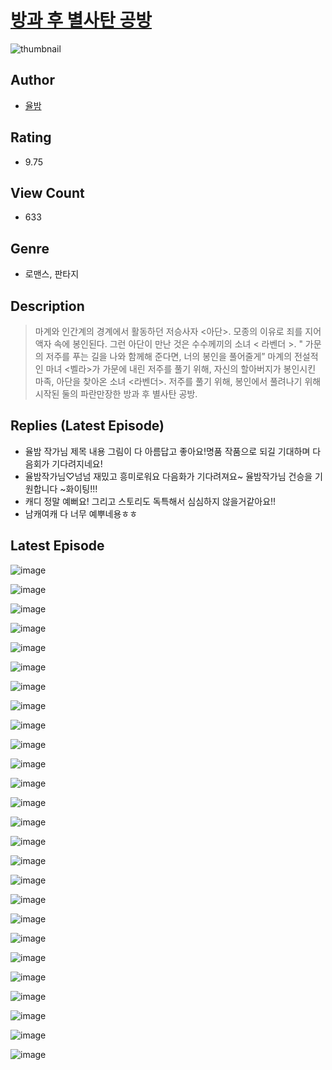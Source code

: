 # [방과 후 별사탄 공방](https://comic.naver.com/challenge/list?titleId=810968)
![thumbnail](https://image-comic.pstatic.net/user_contents_data/challenge_comic/2023/05/25/332252/upload_3474352519434757177_480x623.jpeg)

## Author
- [율밤](https://comic.naver.com/artistTitle?id=332252)

## Rating
- 9.75

## View Count
- 633

## Genre
- 로맨스, 판타지

## Description
> 마계와 인간계의 경계에서 활동하던 저승사자 <아단>. 모종의 이유로 죄를 지어 액자 속에 봉인된다. 그런 아단이 만난 것은 수수께끼의 소녀 < 라벤더 >. " 가문의 저주를 푸는 길을 나와 함께해 준다면, 너의 봉인을 풀어줄게” 마계의 전설적인 마녀 <벨라>가 가문에 내린 저주를 풀기 위해, 자신의 할아버지가 봉인시킨 마족, 아단을 찾아온 소녀 <라벤더>. 저주를 풀기 위해, 봉인에서 풀려나기 위해 시작된 둘의 파란만장한 방과 후 별사탄 공방.

## Replies (Latest Episode)
- 율밤 작가님 제목 내용 그림이 다 아름답고 좋아요!명품 작품으로 되길 기대하며 다음회가 기다려지네요!
- 율밤작가님♡넘넘 재밌고 흥미로워요 다음화가 기다려져요~ 율밤작가님 건승을 기원합니다 ~화이팅!!!
- 캐디 정말 예뻐요! 그리고 스토리도 독특해서 심심하지 않을거같아요!!
- 남캐여캐 다 너무 예뿌네용ㅎㅎ

## Latest Episode
![image](https://image-comic.pstatic.net/user_contents_data/challenge_comic/2023/05/25/332252/upload_3905293095972386873.jpeg)

![image](https://image-comic.pstatic.net/user_contents_data/challenge_comic/2023/05/25/332252/upload_3558468667156488752.jpeg)

![image](https://image-comic.pstatic.net/user_contents_data/challenge_comic/2023/05/25/332252/upload_7162523730658682164.jpeg)

![image](https://image-comic.pstatic.net/user_contents_data/challenge_comic/2023/05/25/332252/upload_7234250173356323384.jpeg)

![image](https://image-comic.pstatic.net/user_contents_data/challenge_comic/2023/05/25/332252/upload_7089899896655274807.jpeg)

![image](https://image-comic.pstatic.net/user_contents_data/challenge_comic/2023/05/25/332252/upload_3919931805628118882.jpeg)

![image](https://image-comic.pstatic.net/user_contents_data/challenge_comic/2023/05/25/332252/upload_7161112875965506610.jpeg)

![image](https://image-comic.pstatic.net/user_contents_data/challenge_comic/2023/05/25/332252/upload_4051046363186869555.jpeg)

![image](https://image-comic.pstatic.net/user_contents_data/challenge_comic/2023/05/25/332252/upload_3631364076186592611.jpeg)

![image](https://image-comic.pstatic.net/user_contents_data/challenge_comic/2023/05/25/332252/upload_3544951039259600486.jpeg)

![image](https://image-comic.pstatic.net/user_contents_data/challenge_comic/2023/05/25/332252/upload_3474076734598691172.jpeg)

![image](https://image-comic.pstatic.net/user_contents_data/challenge_comic/2023/05/25/332252/upload_4063152200873108065.jpeg)

![image](https://image-comic.pstatic.net/user_contents_data/challenge_comic/2023/05/25/332252/upload_7291666876633211746.jpeg)

![image](https://image-comic.pstatic.net/user_contents_data/challenge_comic/2023/05/25/332252/upload_7305458953795876662.jpeg)

![image](https://image-comic.pstatic.net/user_contents_data/challenge_comic/2023/05/25/332252/upload_3486967417512813617.jpeg)

![image](https://image-comic.pstatic.net/user_contents_data/challenge_comic/2023/05/25/332252/upload_7076059239170663216.jpeg)

![image](https://image-comic.pstatic.net/user_contents_data/challenge_comic/2023/05/25/332252/upload_7377286727640639025.jpeg)

![image](https://image-comic.pstatic.net/user_contents_data/challenge_comic/2023/05/25/332252/upload_7378640239338873654.jpeg)

![image](https://image-comic.pstatic.net/user_contents_data/challenge_comic/2023/05/25/332252/upload_3907264542654292325.jpeg)

![image](https://image-comic.pstatic.net/user_contents_data/challenge_comic/2023/05/25/332252/upload_3977635270265091686.jpeg)

![image](https://image-comic.pstatic.net/user_contents_data/challenge_comic/2023/05/25/332252/upload_7377570423068058979.jpeg)

![image](https://image-comic.pstatic.net/user_contents_data/challenge_comic/2023/05/25/332252/upload_7003998137017001571.jpeg)

![image](https://image-comic.pstatic.net/user_contents_data/challenge_comic/2023/05/25/332252/upload_7148960168053125684.jpeg)

![image](https://image-comic.pstatic.net/user_contents_data/challenge_comic/2023/05/25/332252/upload_3762538008212026419.jpeg)

![image](https://image-comic.pstatic.net/user_contents_data/challenge_comic/2023/05/25/332252/upload_7364567607178246242.jpeg)

![image](https://image-comic.pstatic.net/user_contents_data/challenge_comic/2023/05/25/332252/upload_3559310884473430369.jpeg)
